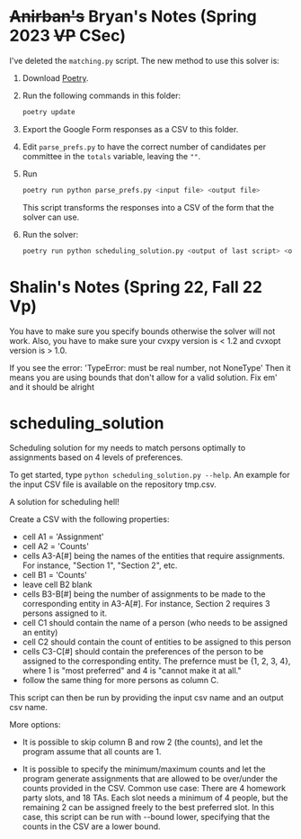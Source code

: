 # ~~Anirban's~~ Bryan's Notes (Spring 2023 ~~VP~~ CSec)

I've deleted the `matching.py` script.
The new method to use this solver is:

1. Download [Poetry](https://python-poetry.org/docs/#installation).
2. Run the following commands in this folder:
    ```bash
    poetry update
    ```
3. Export the Google Form responses as a CSV to this folder.
4. Edit `parse_prefs.py` to have the correct number of candidates per committee in the `totals` variable, leaving the `""`.
5. Run
   ```bash
   poetry run python parse_prefs.py <input file> <output file>
   ```
   This script transforms the responses into a CSV of the form that the solver can use.

6. Run the solver:
   ```python
   poetry run python scheduling_solution.py <output of last script> <output file>
   ```

# Shalin's Notes (Spring 22, Fall 22 Vp)
You have to make sure you specify bounds otherwise the solver will not work. Also, you have to make sure your cvxpy version is < 1.2 and cvxopt version is > 1.0.

If you see the error:
'TypeError: must be real number, not NoneType'
Then it means you are using bounds that don't allow for a valid solution. Fix em' and it should be alright


# scheduling_solution
Scheduling solution for my needs to match persons optimally to assignments based on 4 levels of preferences. 

To get started, type `python scheduling_solution.py --help`. 
An example for the input CSV file is available on the repository tmp.csv.

A solution for scheduling hell! 

Create a CSV with the following properties:
* cell A1 = 'Assignment'
* cell A2 = 'Counts'
* cells A3-A[#] being the names of the entities that require assignments. 
For instance, "Section 1", "Section 2", etc. 
* cell B1 = 'Counts'
* leave cell B2 blank
* cells B3-B[#] being the number of assignments to be made 
to the corresponding entity in A3-A[#]. For instance, Section 2 
requires 3 persons assigned to it.
* cell C1 should contain the name of a person (who needs to be 
assigned an entity)
* cell C2 should contain the count of entities to be assigned to this person
* cells C3-C[#] should contain the preferences of the person to be assigned 
to the corresponding entity. The prefernce must be {1, 2, 3, 4}, where 1 is 
"most preferred" and 4 is "cannot make it at all."
* follow the same thing for more persons as column C. 

This script can then be run by providing the input csv name and an 
output csv name. 

More options:
* It is possible to skip column B and row 2 (the counts), and let 
the program assume that all counts are 1.

* It is possible to specify the minimum/maximum counts and let 
the program generate assignments that are allowed to be over/under 
the counts provided in the CSV. 
Common use case: There are 4 homework party slots, and 18 TAs. Each 
slot needs a minimum of 4 people, but the remaining 2 can be assigned 
freely to the best preferred slot. In this case, this script can be run 
with --bound lower, specifying that the counts in the CSV are a 
lower bound.

